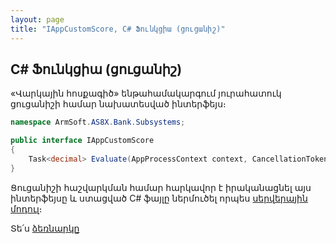 ```yaml
---
layout: page
title: "IAppCustomScore, C# Ֆունկցիա (ցուցանիշ)" 
---
```


<div class="version-block" data-product-id="bank" data-version="250626.000, 250929.000" markdown="1">


## C# Ֆունկցիա (ցուցանիշ)

«Վարկային հոսքագիծ» ենթահամակարգում յուրահատուկ ցուցանիշի համար նախատեսված ինտերֆեյս։

``` c#
namespace ArmSoft.AS8X.Bank.Subsystems;

public interface IAppCustomScore
{
    Task<decimal> Evaluate(AppProcessContext context, CancellationToken cancellationToken);
}
```

Ցուցանիշի հաշվարկման համար հարկավոր է իրականացնել այս ինտերֆեյսը և ստացված C# ֆայլը ներմուծել որպես [սերվերային մոդուլ](../definitions/server_side_module_guide.md)։

Տե՛ս [ձեռնարկը](loan_app.md)
</div>
